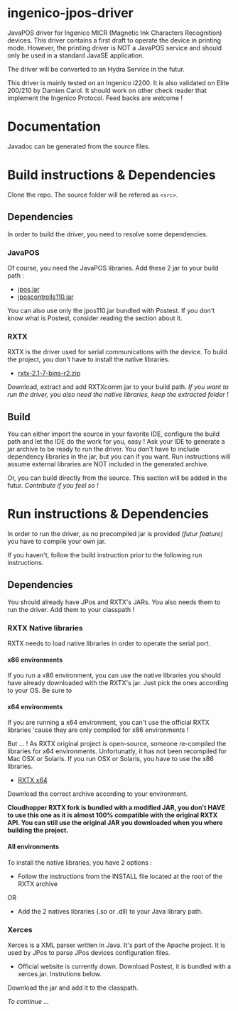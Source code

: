 # ingenico-jpos-driver

JavaPOS driver for Ingenico MICR (Magnetic Ink Characters Recognition) devices. This driver contains a first draft to operate the device in printing mode. However, the printing driver is NOT a JavaPOS service and should only be used in a standard JavaSE application.

The driver will be converted to an Hydra Service in the futur.

This driver is mainly tested on an Ingenico i2200. It is also validated on Elite 200/210 by Damien Carol. It should work on other check reader that implement the Ingenico Protocol. Feed backs are welcome !

# Documentation

Javadoc can be generated from the source files.

# Build instructions & Dependencies

Clone the repo. The source folder will be refered as `<src>`.

## Dependencies
In order to build the driver, you need to resolve some dependencies.

### JavaPOS
Of course, you need the JavaPOS libraries. Add these 2 jar to your build path :

* [jpos.jar](http://www.java2s.com/Code/Jar/j/Downloadjposjar.htm)
* [jposcontrolls110.jar](http://www.java2s.com/Code/Jar/j/Downloadjposcontrols110jar.htm)

You can also use only the jpos110.jar bundled with Postest. If you don't know what is Postest, consider reading the section about it.

### RXTX
RXTX is the driver used for serial communications with the device. To build the project, you don't have to install the native libraries.

* [rxtx-2.1-7-bins-r2.zip](http://rxtx.qbang.org/wiki/index.php/Download)

Download, extract and add RXTXcomm.jar to your build path.
*If you want to run the driver, you also need the native libraries, keep the extracted folder !*

## Build
You can either import the source in your favorite IDE, configure the build path and let the IDE do the work for you, easy ! Ask your IDE to generate a jar archive to be ready to run the driver. You don't have to include dependency libraries in the jar, but you can if you want. Run instructions will assume external libraries are NOT included in the generated archive.

Or, you can build directly from the source. This section will be added in the futur. *Contribute if you feel so !*

# Run instructions & Dependencies

In order to run the driver, as no precompiled jar is provided *(futur feature)* you have to compile your own jar.

If you haven't, follow the build instruction prior to the following run instructions.

## Dependencies
You should already have JPos and RXTX's JARs. You also needs them to run the driver. Add them to your classpath !

### RXTX Native libraries
RXTX needs to load native libraries in order to operate the serial port. 

#### x86 environments
If you run a x86 environment, you can use the native libraries you should have already downloaded with the RXTX's jar. Just pick the ones according to your OS. Be sure to 

#### x64 environments
If you are running a x64 environment, you can't use the official RXTX libraries 'cause they are only compiled for x86 environments !

But ... ! As RXTX original project is open-source, someone re-compiled the libraries for x64 environments. Unfortunatly, it has not been recompiled for Mac OSX or Solaris. If you run OSX or Solaris, you have to use the x86 libraries.

* [RXTX x64](http://www.cloudhopper.com/opensource/rxtx/) 

Download the correct archive according to your environment.

**Cloudhopper RXTX fork is bundled with a modified JAR, you don't HAVE to use this one as it is almost 100% compatible with the original RXTX API. You can still use the original JAR you downloaded when you where building the project.** 

#### All environments

To install the native libraries, you have 2 options : 

* Follow the instructions from the INSTALL file located at the root of the RXTX archive

OR

* Add the 2 natives libraries (.so or .dll) to your Java library path. 

### Xerces
Xerces is a XML parser written in Java. It's part of the Apache project. It is used by JPos to parse JPos devices configuration files.

* Official website is currently down. Download Postest, it is bundled with a xerces.jar. Instrutions below.

Download the jar and add it to the classpath.

*To continue ...*
